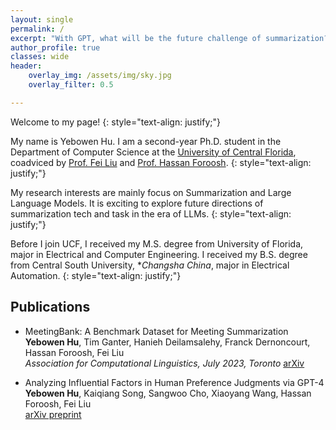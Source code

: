 ```yaml
---
layout: single
permalink: /
excerpt: "With GPT, what will be the future challenge of summarization?"  
author_profile: true
classes: wide
header:
    overlay_img: /assets/img/sky.jpg
    overlay_filter: 0.5

---
```


<!-- ## About Me -->

Welcome to my page! 
{: style="text-align: justify;"}

My name is Yebowen Hu. I am a second-year Ph.D. student in the Department of Computer Science at the [University of Central Florida](https://www.ucf.edu/), coadviced by [Prof. Fei Liu](https://www.cs.emory.edu/~fliu40/) and [Prof. Hassan Foroosh](http://www.cs.ucf.edu/~foroosh/). 
{: style="text-align: justify;"}

My research interests are mainly focus on Summarization and Large Language Models. It is exciting to explore future directions of summarization tech and task in the era of LLMs. 
{: style="text-align: justify;"}

Before I join UCF, I received my M.S. degree from University of Florida, major in Electrical and Computer Engineering. I received my B.S. degree from Central South University, **Changsha China*, major in Electrical Automation. 
{: style="text-align: justify;"}

## Publications
- MeetingBank: A Benchmark Dataset for Meeting Summarization <br> **Yebowen Hu**, Tim Ganter, Hanieh Deilamsalehy, Franck Dernoncourt, Hassan Foroosh, Fei Liu <br> *Association for Computational Linguistics, July 2023, Toronto* [arXiv](https://arxiv.org/pdf/2305.17529.pdf)

- Analyzing Influential Factors in Human Preference Judgments via GPT-4<br>**Yebowen Hu**, Kaiqiang Song, Sangwoo Cho, Xiaoyang Wang, Hassan Foroosh, Fei Liu <br> [arXiv preprint](https://arxiv.org/pdf/2305.14702.pdf)

